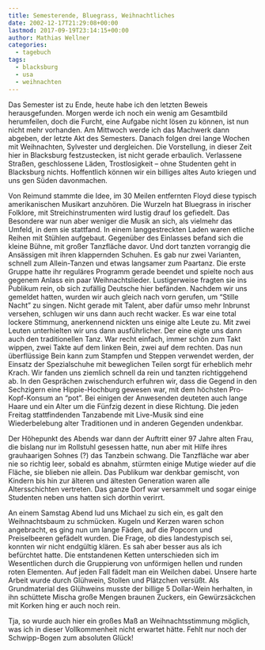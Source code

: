 ```yaml
---
title: Semesterende, Bluegrass, Weihnachtliches
date: 2002-12-17T21:29:08+00:00
lastmod: 2017-09-19T23:14:15+00:00
author: Mathias Wellner
categories:
  - tagebuch
tags:
  - blacksburg
  - usa
  - weihnachten
---
```

Das Semester ist zu Ende, heute habe ich den letzten Beweis herausgefunden. Morgen werde ich noch ein wenig am Gesamtbild herumfeilen, doch die Furcht, eine Aufgabe nicht lösen zu können, ist nun nicht mehr vorhanden. Am Mittwoch werde ich das Machwerk dann abgeben, der letzte Akt des Semesters. Danach folgen drei lange Wochen mit Weihnachten, Sylvester und dergleichen. Die Vorstellung, in dieser Zeit hier in Blacksburg festzustecken, ist nicht gerade erbaulich. Verlassene Straßen, geschlossene Läden, Trostlosigkeit &#8211; ohne Studenten geht in Blacksburg nichts. Hoffentlich können wir ein billiges altes Auto kriegen und uns gen Süden davonmachen.

Von Reimund stammte die Idee, im 30 Meilen entfernten Floyd diese typisch amerikanischen Musikart anzuhören. Die Wurzeln hat Bluegrass in irischer Folklore, mit Streichinstrumenten wird lustig drauf los gefiedelt. Das Besondere war nun aber weniger die Musik an sich, als vielmehr das Umfeld, in dem sie stattfand. In einem langgestreckten Laden waren etliche Reihen mit Stühlen aufgebaut. Gegenüber des Einlasses befand sich die kleine Bühne, mit großer Tanzfläche davor. Und dort tanzten vorrangig die Ansässigen mit ihren klappernden Schuhen. Es gab nur zwei Varianten, schnell zum Allein-Tanzen und etwas langsamer zum Paartanz. Die erste Gruppe hatte ihr reguläres Programm gerade beendet und spielte noch aus gegenem Anlass ein paar Weihnachtslieder. Lustigerweise fragten sie ins Publikum rein, ob sich zufällig Deutsche hier befänden. Nachdem wir uns gemeldet hatten, wurden wir auch gleich nach vorn gerufen, um &#8220;Stille Nacht&#8221; zu singen. Nicht gerade mit Talent, aber dafür umso mehr Inbrunst versehen, schlugen wir uns dann auch recht wacker. Es war eine total lockere Stimmung, anerkennend nickten uns einige alte Leute zu. Mit zwei Leuten unterhielten wir uns dann ausführlicher. Der eine eigte uns dann auch den traditionellen Tanz. War recht einfach, immer schön zum Takt wippen, zwei Takte auf dem linken Bein, zwei auf dem rechten. Das nun überflüssige Bein kann zum Stampfen und Steppen verwendet werden, der Einsatz der Spezialschuhe mit beweglichen Teilen sorgt für erheblich mehr Krach. Wir fanden uns ziemlich schnell da rein und tanzten richtiggehend ab. In den Gesprächen zwischendurch erfuhren wir, dass die Gegend in den Sechzigern eine Hippie-Hochburg gewesen war, mit dem höchsten Pro-Kopf-Konsum an &#8220;pot&#8221;. Bei einigen der Anwesenden deuteten auch lange Haare und ein Alter um die Fünfzig dezent in diese Richtung. Die jeden Freitag stattfindenden Tanzabende mit Live-Musik sind eine Wiederbelebung alter Traditionen und in anderen Gegenden undenkbar.

Der Höhepunkt des Abends war dann der Auftritt einer 97 Jahre alten Frau, die bislang nur im Rollstuhl gesessen hatte, nun aber mit Hilfe ihres grauhaarigen Sohnes (?) das Tanzbein schwang. Die Tanzfläche war aber nie so richtig leer, sobald es abnahm, stürmten einige Mutige wieder auf die Fläche, sie blieben nie allein. Das Publikum war denkbar gemischt, von Kindern bis hin zur älteren und ältesten Generation waren alle Altersschichten vertreten. Das ganze Dorf war versammelt und sogar einige Studenten neben uns hatten sich dorthin verirrt.

An einem Samstag Abend lud uns Michael zu sich ein, es galt den Weihnachtsbaum zu schmücken. Kugeln und Kerzen waren schon angebracht, es ging nun um lange Fäden, auf die Popcorn und Preiselbeeren gefädelt wurden. Die Frage, ob dies landestypisch sei, konnten wir nicht endgültig klären. Es sah aber besser aus als ich befürchtet hatte. Die entstandenen Ketten unterschieden sich im Wesentlichen durch die Gruppierung von unförmigen hellen und runden roten Elementen. Auf jeden Fall fädelt man ein Weilchen dabei. Unsere harte Arbeit wurde durch Glühwein, Stollen und Plätzchen versüßt. Als Grundmaterial des Glühweins musste der billige 5 Dollar-Wein herhalten, in ihn schüttete Mischa große Mengen braunen Zuckers, ein Gewürzsäckchen mit Korken hing er auch noch rein.

Tja, so wurde auch hier ein großes Maß an Weihnachtsstimmung möglich, was ich in dieser Vollkommenheit nicht erwartet hätte. Fehlt nur noch der Schwipp-Bogen zum absoluten Glück!